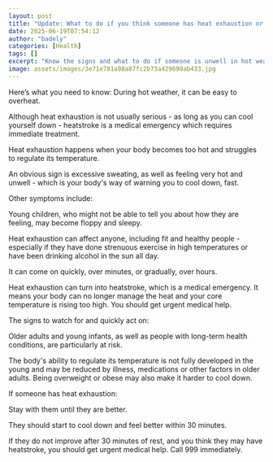 ```yaml
---
layout: post
title: "Update: What to do if you think someone has heat exhaustion or heatstroke"
date: 2025-06-19T07:54:12
author: "badely"
categories: [Health]
tags: []
excerpt: "Know the signs and what to do if someone is unwell in hot weather."
image: assets/images/3e71e781a98a87fc2b73a429690ab433.jpg
---
```


Here’s what you need to know: During hot weather, it can be easy to overheat.

Although heat exhaustion is not usually serious - as long as you can cool yourself down - heatstroke is a medical emergency which requires immediate treatment.

Heat exhaustion happens when your body becomes too hot and struggles to regulate its temperature.

An obvious sign is excessive sweating, as well as feeling very hot and unwell - which is your body's way of warning you to cool down, fast.

Other symptoms include:

Young children, who might not be able to tell you about how they are feeling, may become floppy and sleepy.

Heat exhaustion can affect anyone, including fit and healthy people - especially if they have done strenuous exercise in high temperatures or have been drinking alcohol in the sun all day. 

It can come on quickly, over minutes, or gradually, over hours.

Heat exhaustion can turn into heatstroke, which is a medical emergency. It means your body can no longer manage the heat and your core temperature is rising too high. You should get urgent medical help.

The signs to watch for and quickly act on:

Older adults and young infants, as well as people with long-term health conditions, are particularly at risk.

The body's ability to regulate its temperature is not fully developed in the young and may be reduced by illness, medications or other factors in older adults. Being overweight or obese may also make it harder to cool down.

If someone has heat exhaustion:

Stay with them until they are better.

They should start to cool down and feel better within 30 minutes.

If they do not improve after 30 minutes of rest, and you think they may have heatstroke, you should get urgent medical help. Call 999 immediately. 

